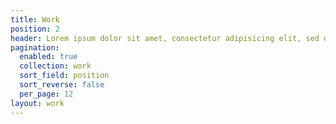 ```yaml
---
title: Work
position: 2
header: Lorem ipsum dolor sit amet, consectetur adipisicing elit, sed do eiusmod tempor incididunt ut labore
pagination:
  enabled: true
  collection: work
  sort_field: position
  sort_reverse: false
  per_page: 12
layout: work
---
```


